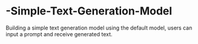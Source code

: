 # -Simple-Text-Generation-Model
Building a simple text generation model using the default model, users can input a prompt and receive generated text.

